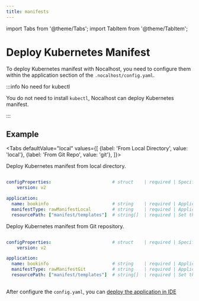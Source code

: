```yaml
---
title: manifests
---
```


import Tabs from '@theme/Tabs';
import TabItem from '@theme/TabItem';

# Deploy Kubernetes Manifest

To deploy Kubernetes manifest with Nocalhost, you need to configure them within the application section of the `.nocalhost/config.yaml`.

:::info No need for kubectl

You do not need to install `kubectl`, Nocalhost can deploy Kubernetes manifest.

:::

## Example

<Tabs
  defaultValue="local"
  values={[
    {label: 'From Local Directory', value: 'local'},
 {label: 'From Git Repo', value: 'git'},
 ]}>
<TabItem value="local">

Deploy Kubernetes manifest from local directory.

```yaml

configProperties:                       # struct    | required | Specify config properties
    version: v2 

application:
  name: bookinfo                        # string    | required | Application name
  manifestType: rawManifestLocal        # string    | required | Application k8s manifest type
  resourcePath: ["manifest/templates"]  # string[]  | required | Set the application resource path

```

</TabItem>

<TabItem value="git">

Deploy Kubernetes manifest from Git repository.

```yaml

configProperties:                       # struct    | required | Specify config properties
    version: v2 

application:
  name: bookinfo                        # string    | required | Application name
  manifestType: rawManifestGit          # string    | required | Application k8s manifest type
  resourcePath: ["manifest/templates"]  # string[]  | required | Set the application resource path
  
```

</TabItem>
</Tabs>

After configure the `config.yaml`, you can [deploy the application in IDE](../guides/deploy/deploy-by-ide)